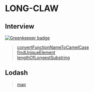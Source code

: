 # LONG-CLAW
## Interview

[![Greenkeeper badge](https://badges.greenkeeper.io/tangweikun/long-claw.svg)](https://greenkeeper.io/)

>[convertFunctionNameToCamelCase](src/interview/convertFunctionNameToCamelCase/README.md)  
>[findUniqueElement](src/interview/findUniqueElement/README.md)   
>[lengthOfLongestSubstring](src/interview/longestSubstringWithoutRepeatingCharacters/README.md)
## Lodash
>[map](src/lodash/map/README.md)
